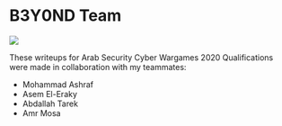 
# B3Y0ND Team 

![](../images/ArabWarGames2020Quals.png)

These writeups for Arab Security Cyber Wargames 2020 Qualifications were made in collaboration with my teammates:
- Mohammad Ashraf
- Asem El-Eraky
- Abdallah Tarek
- Amr Mosa
